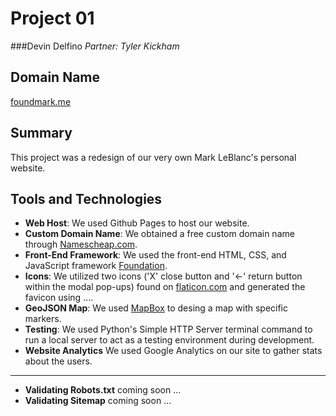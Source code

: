 Project 01
==========
###Devin Delfino
*Partner: Tyler Kickham*

Domain Name
-----------
[foundmark.me](http://foundmark.me)

Summary
-------
This project was a redesign of our very own Mark LeBlanc's personal website. 

Tools and Technologies
----------------------
* **Web Host**: We used Github Pages to host our website.
* **Custom Domain Name**: We obtained a free custom domain name through [Namescheap.com](https://nc.me/).
* **Front-End Framework**: We used the front-end HTML, CSS, and JavaScript framework [Foundation](http://foundation.zurb.com).
* **Icons**: We utilized two icons ('X' close button and '<-' return button within the modal pop-ups) found on [flaticon.com](http://www.flaticon.com/) and generated the favicon using ....
* **GeoJSON Map**: We used [MapBox](https://www.mapbox.com/) to desing a map with specific markers.
* **Testing**: We used Python's Simple HTTP Server terminal command to run a local server to act as a testing environment during development.
* **Website Analytics** We used Google Analytics on our site to gather stats about the users.
* **
* **Validating Robots.txt** coming soon ...
* **Validating Sitemap** coming soon ...